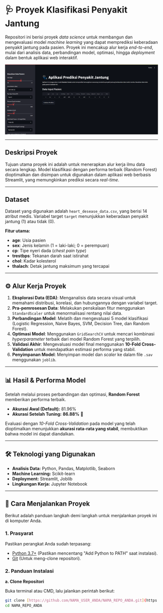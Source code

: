 # 🩺 Proyek Klasifikasi Penyakit Jantung

Repositori ini berisi proyek _data science_ untuk membangun dan mengevaluasi model _machine learning_ yang dapat memprediksi keberadaan penyakit jantung pada pasien. Proyek ini mencakup alur kerja _end-to-end_, mulai dari analisis data, perbandingan model, optimasi, hingga _deployment_ dalam bentuk aplikasi web interaktif.

![Contoh Aplikasi Web](apprun.png)

---

##  Deskripsi Proyek

Tujuan utama proyek ini adalah untuk menerapkan alur kerja ilmu data secara lengkap. Model klasifikasi dengan performa terbaik (Random Forest) dioptimalkan dan disimpan untuk digunakan dalam aplikasi web berbasis Streamlit, yang memungkinkan prediksi secara _real-time_.

---

## Dataset

Dataset yang digunakan adalah `heart_desease_data.csv`, yang berisi 14 atribut medis. Variabel target `target` menunjukkan keberadaan penyakit jantung (1) atau tidak (0).

**Fitur utama:**
- **age**: Usia pasien
- **sex**: Jenis kelamin (1 = laki-laki; 0 = perempuan)
- **cp**: Tipe nyeri dada (_chest pain type_)
- **trestbps**: Tekanan darah saat istirahat
- **chol**: Kadar kolesterol
- **thalach**: Detak jantung maksimum yang tercapai

---

## ⚙️ Alur Kerja Proyek

1.  **Eksplorasi Data (EDA)**: Menganalisis data secara visual untuk memahami distribusi, korelasi, dan hubungannya dengan variabel target.
2.  **Pra-pemrosesan Data**: Melakukan penskalaan fitur menggunakan `StandardScaler` untuk menormalisasi rentang nilai data.
3.  **Perbandingan Model**: Melatih dan mengevaluasi 5 model klasifikasi (Logistic Regression, Naive Bayes, SVM, Decision Tree, dan Random Forest).
4.  **Optimasi Model**: Menggunakan `GridSearchCV` untuk mencari kombinasi _hyperparameter_ terbaik dari model Random Forest yang terpilih.
5.  **Validasi Akhir**: Mengevaluasi model final menggunakan **10-Fold Cross-Validation** untuk mendapatkan estimasi performa yang stabil.
6.  **Penyimpanan Model**: Menyimpan model dan _scaler_ ke dalam file `.sav` menggunakan `joblib`.

---

## 📊 Hasil & Performa Model

Setelah melalui proses perbandingan dan optimasi, **Random Forest** memberikan performa terbaik.

- **Akurasi Awal (Default):** 81.96%
- **Akurasi Setelah Tuning:** **86.88%** 🚀

Evaluasi dengan _10-Fold Cross-Validation_ pada model yang telah dioptimalkan menunjukkan **akurasi rata-rata yang stabil**, membuktikan bahwa model ini dapat diandalkan.

---

## 🛠️ Teknologi yang Digunakan

- **Analisis Data:** Python, Pandas, Matplotlib, Seaborn
- **Machine Learning:** Scikit-learn
- **Deployment:** Streamlit, Joblib
- **Lingkungan Kerja:** Jupyter Notebook

---

## 🚀 Cara Menjalankan Proyek

Berikut adalah panduan langkah demi langkah untuk menjalankan proyek ini di komputer Anda.

### 1. Prasyarat

Pastikan perangkat Anda sudah terpasang:
- [Python 3.7+](https://www.python.org/downloads/) (Pastikan mencentang "Add Python to PATH" saat instalasi).
- [Git](https://git-scm.com/downloads/) (Untuk meng-clone repositori).

### 2. Panduan Instalasi

**a. Clone Repositori**

Buka terminal atau CMD, lalu jalankan perintah berikut:
```bash
git clone [https://github.com/NAMA_USER_ANDA/NAMA_REPO_ANDA.git](https://github.com/NAMA_USER_ANDA/NAMA_REPO_ANDA.git)
cd NAMA_REPO_ANDA
